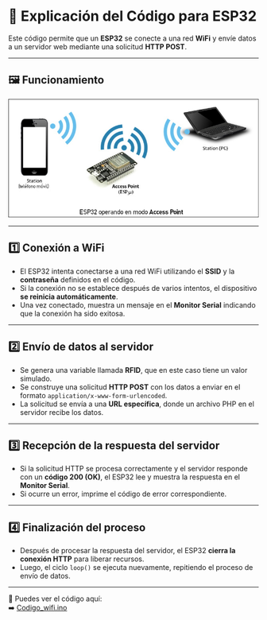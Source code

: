 # 📌 Explicación del Código para ESP32  

Este código permite que un **ESP32** se conecte a una red **WiFi** y envíe datos a un servidor web mediante una solicitud **HTTP POST**.  

---

## 🖼️ **Funcionamiento**  
![Mi imagen](Imagenes/funcionamiento.png)

---

## 1️⃣ **Conexión a WiFi**  
- El ESP32 intenta conectarse a una red WiFi utilizando el **SSID** y la **contraseña** definidos en el código.  
- Si la conexión no se establece después de varios intentos, el dispositivo **se reinicia automáticamente**.  
- Una vez conectado, muestra un mensaje en el **Monitor Serial** indicando que la conexión ha sido exitosa.  

---

## 2️⃣ **Envío de datos al servidor**  
- Se genera una variable llamada **RFID**, que en este caso tiene un valor simulado.  
- Se construye una solicitud **HTTP POST** con los datos a enviar en el formato `application/x-www-form-urlencoded`.  
- La solicitud se envía a una **URL específica**, donde un archivo PHP en el servidor recibe los datos.  

---

## 3️⃣ **Recepción de la respuesta del servidor**  
- Si la solicitud HTTP se procesa correctamente y el servidor responde con un **código 200 (OK)**, el ESP32 lee y muestra la respuesta en el **Monitor Serial**.  
- Si ocurre un error, imprime el código de error correspondiente.  

---

## 4️⃣ **Finalización del proceso**  
- Después de procesar la respuesta del servidor, el ESP32 **cierra la conexión HTTP** para liberar recursos.  
- Luego, el ciclo `loop()` se ejecuta nuevamente, repitiendo el proceso de envío de datos.  

---

📌 Puedes ver el código aquí:  
➡️ [Codigo_wifi.ino](https://github.com/VictorPM19/Actividades-esp32/tree/main/Wifi/Codigo_wifi)



